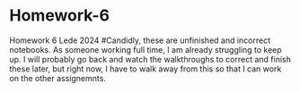 # Homework-6
 Homework 6 Lede 2024
#Candidly, these are unfinished and incorrect notebooks. As someone working full time, I am already struggling to keep up. I will probably go back and watch the walkthroughs to correct and finish these later, but right now, I have to walk away from this so that I can work on the other assignemnts.
